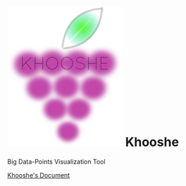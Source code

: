 ![alt tag](https://github.com/MBoustani/Khooshe/blob/master/logo.png)
Khooshe
======

Big Data-Points Visualization Tool

[Khooshe's Document](https://github.com/MBoustani/Khooshe/wiki)
